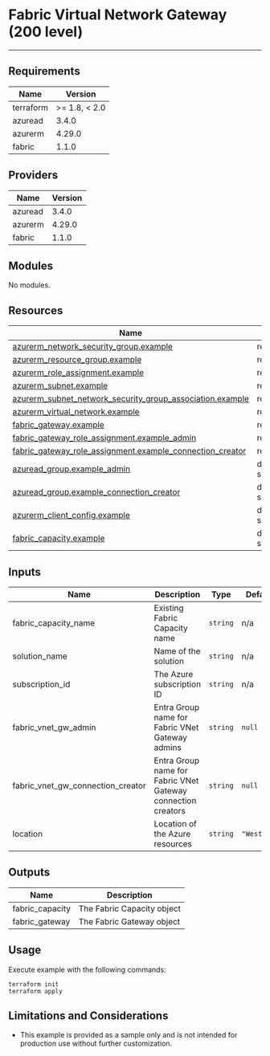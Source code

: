 <!-- BEGIN_TF_DOCS -->
# Fabric Virtual Network Gateway (200 level)
---
## Requirements

| Name | Version |
|------|---------|
| terraform | >= 1.8, < 2.0 |
| azuread | 3.4.0 |
| azurerm | 4.29.0 |
| fabric | 1.1.0 |
## Providers

| Name | Version |
|------|---------|
| azuread | 3.4.0 |
| azurerm | 4.29.0 |
| fabric | 1.1.0 |
## Modules

No modules.
## Resources

| Name | Type |
|------|------|
| [azurerm_network_security_group.example](https://registry.terraform.io/providers/hashicorp/azurerm/4.29.0/docs/resources/network_security_group) | resource |
| [azurerm_resource_group.example](https://registry.terraform.io/providers/hashicorp/azurerm/4.29.0/docs/resources/resource_group) | resource |
| [azurerm_role_assignment.example](https://registry.terraform.io/providers/hashicorp/azurerm/4.29.0/docs/resources/role_assignment) | resource |
| [azurerm_subnet.example](https://registry.terraform.io/providers/hashicorp/azurerm/4.29.0/docs/resources/subnet) | resource |
| [azurerm_subnet_network_security_group_association.example](https://registry.terraform.io/providers/hashicorp/azurerm/4.29.0/docs/resources/subnet_network_security_group_association) | resource |
| [azurerm_virtual_network.example](https://registry.terraform.io/providers/hashicorp/azurerm/4.29.0/docs/resources/virtual_network) | resource |
| [fabric_gateway.example](https://registry.terraform.io/providers/microsoft/fabric/1.1.0/docs/resources/gateway) | resource |
| [fabric_gateway_role_assignment.example_admin](https://registry.terraform.io/providers/microsoft/fabric/1.1.0/docs/resources/gateway_role_assignment) | resource |
| [fabric_gateway_role_assignment.example_connection_creator](https://registry.terraform.io/providers/microsoft/fabric/1.1.0/docs/resources/gateway_role_assignment) | resource |
| [azuread_group.example_admin](https://registry.terraform.io/providers/hashicorp/azuread/3.4.0/docs/data-sources/group) | data source |
| [azuread_group.example_connection_creator](https://registry.terraform.io/providers/hashicorp/azuread/3.4.0/docs/data-sources/group) | data source |
| [azurerm_client_config.example](https://registry.terraform.io/providers/hashicorp/azurerm/4.29.0/docs/data-sources/client_config) | data source |
| [fabric_capacity.example](https://registry.terraform.io/providers/microsoft/fabric/1.1.0/docs/data-sources/capacity) | data source |
## Inputs

| Name | Description | Type | Default | Required |
|------|-------------|------|---------|:--------:|
| fabric\_capacity\_name | Existing Fabric Capacity name | `string` | n/a | yes |
| solution\_name | Name of the solution | `string` | n/a | yes |
| subscription\_id | The Azure subscription ID | `string` | n/a | yes |
| fabric\_vnet\_gw\_admin | Entra Group name for Fabric VNet Gateway admins | `string` | `null` | no |
| fabric\_vnet\_gw\_connection\_creator | Entra Group name for Fabric VNet Gateway connection creators | `string` | `null` | no |
| location | Location of the Azure resources | `string` | `"WestUS2"` | no |
## Outputs

| Name | Description |
|------|-------------|
| fabric\_capacity | The Fabric Capacity object |
| fabric\_gateway | The Fabric Gateway object |
## Usage

Execute example with the following commands:

```shell
terraform init
terraform apply
```

## Limitations and Considerations

- This example is provided as a sample only and is not intended for production use without further customization.
<!-- END_TF_DOCS -->